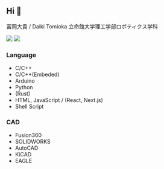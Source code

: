 ## Hi 👋

富岡大貴 / Daiki Tomioka
立命館大学理工学部ロボティクス学科

![](http://github-profile-summary-cards.vercel.app/api/cards/repos-per-language?username=TomiXRM&theme=default)
![](http://github-profile-summary-cards.vercel.app/api/cards/most-commit-language?username=TomiXRM&theme=default)

### Language
- C/C++
- C/C++(Embeded)
- Arduino
- Python
- (Rust)
- HTML, JavaScript / (React, Next.js)
- Shell Script

### CAD
- Fusion360
- SOLIDWORKS
- AutoCAD
- KiCAD
- EAGLE

<!--
**TomiXRM/TomiXRM** is a ✨ _special_ ✨ repository because its `README.md` (this file) appears on your GitHub profile.

Here are some ideas to get you started:

- 🔭 I’m currently working on ...
- 🌱 I’m currently learning ...
- 👯 I’m looking to collaborate on ...
- 🤔 I’m looking for help with ...
- 💬 Ask me about ...
- 📫 How to reach me: ...
- 😄 Pronouns: ...
- ⚡ Fun fact: ...
-->
